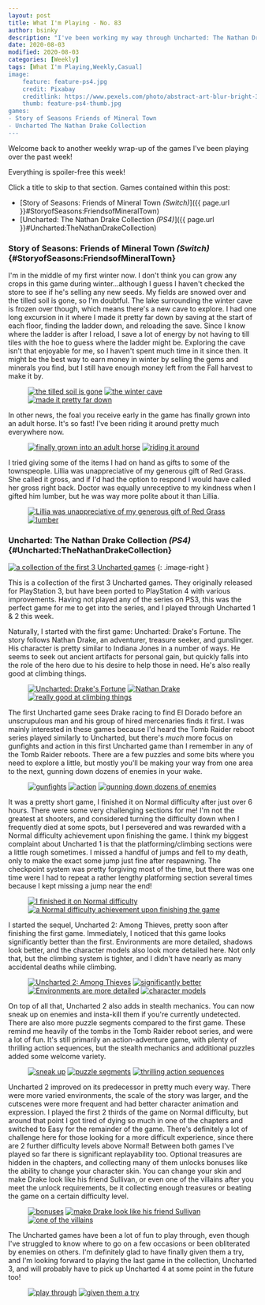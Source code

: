 ```yaml
---
layout: post
title: What I'm Playing - No. 83
author: bsinky
description: "I've been working my way through Uncharted: The Nathan Drake Collection!"
date: 2020-08-03
modified: 2020-08-03
categories: [Weekly]
tags: [What I'm Playing,Weekly,Casual]
image:
    feature: feature-ps4.jpg
    credit: Pixabay
    creditlink: https://www.pexels.com/photo/abstract-art-blur-bright-373543/
    thumb: feature-ps4-thumb.jpg
games:
- Story of Seasons Friends of Mineral Town
- Uncharted The Nathan Drake Collection
---
```


Welcome back to another weekly wrap-up of the games I've been playing over the
past week!

Everything is spoiler-free this week!

Click a title to skip to that section. Games contained within this post:

 - [Story of Seasons: Friends of Mineral Town *(Switch)*]({{ page.url }}#StoryofSeasons:FriendsofMineralTown)
 - [Uncharted: The Nathan Drake Collection *(PS4)*]({{ page.url }}#Uncharted:TheNathanDrakeCollection)

<!--more-->

### Story of Seasons: Friends of Mineral Town *(Switch)*    {#StoryofSeasons:FriendsofMineralTown}

I'm in the middle of my first winter now. I don't think you can grow any crops
in this game during winter...although I guess I haven't checked the store to see
if he's selling any new seeds. My fields are snowed over and the tilled soil is
gone, so I'm doubtful. The lake surrounding the winter cave is frozen over
though, which means there's a new cave to explore. I had one long excursion in
it where I made it pretty far down by saving at the start of each floor, finding
the ladder down, and reloading the save. Since I know where the ladder is after
I reload, I save a lot of energy by not having to till tiles with the hoe to
guess where the ladder might be. Exploring the cave isn't that enjoyable for me,
so I haven't spent much time in it since then. It might be the best way to earn
money in winter by selling the gems and minerals you find, but I still have
enough money left from the Fall harvest to make it by.

<figure class="third">
    <a href="https://i.imgur.com/RlgXn2P.jpg"><img src="https://i.imgur.com/RlgXn2Pm.jpg" alt="the tilled soil is gone"/></a>
    <a href="https://i.imgur.com/mRYMiX5.jpg"><img src="https://i.imgur.com/mRYMiX5m.jpg" alt="the winter cave"/></a>
    <a href="https://i.imgur.com/tKNwQj1.jpg"><img src="https://i.imgur.com/tKNwQj1m.jpg" alt="made it pretty far down"/></a>
</figure>

In other news, the foal you receive early in the game has finally grown into an
adult horse. It's so fast! I've been riding it around pretty much everywhere
now.

<figure class="half">
    <a href="https://i.imgur.com/6GaozfC.jpg"><img src="https://i.imgur.com/6GaozfCm.jpg" alt="finally grown into an adult horse"/></a>
    <a href="https://i.imgur.com/goiDOHQ.jpg"><img src="https://i.imgur.com/goiDOHQm.jpg" alt="riding it around"/></a>
</figure>

I tried giving some of the items I had on hand as gifts to some of the
townspeople. Lillia was unappreciative of my generous gift of Red Grass. She
called it gross, and if I'd had the option to respond I would have called her
gross right back. Doctor was equally unreceptive to my kindness when I gifted
him lumber, but he was way more polite about it than Lillia.

<figure class="half">
    <a href="https://i.imgur.com/frx66ma.jpg"><img src="https://i.imgur.com/frx66mam.jpg" alt="Lillia was unappreciative of my generous gift of Red Grass"/></a>
    <a href="https://i.imgur.com/WIFHVFt.jpg"><img src="https://i.imgur.com/WIFHVFtm.jpg" alt="lumber"/></a>
</figure>

### Uncharted: The Nathan Drake Collection *(PS4)*    {#Uncharted:TheNathanDrakeCollection}

[![a collection of the first 3 Uncharted games](https://i.imgur.com/1ldAd2Bm.jpg)](https://i.imgur.com/1ldAd2B.jpg)
{: .image-right }

This is a collection of the first 3 Uncharted games. They originally released
for PlayStation 3, but have been ported to PlayStation 4 with various
improvements. Having not played any of the series on PS3, this was the perfect
game for me to get into the series, and I played through Uncharted 1 & 2 this
week.

Naturally, I started with the first game: Uncharted: Drake's Fortune. The story
follows Nathan Drake, an adventurer, treasure seeker, and gunslinger. His
character is pretty similar to Indiana Jones in a number of ways. He seems to
seek out ancient artifacts for personal gain, but quickly falls into the role of
the hero due to his desire to help those in need. He's also really good at
climbing things.

<figure class="third">
    <a href="https://i.imgur.com/EGTnoCc.jpg"><img src="https://i.imgur.com/EGTnoCcm.jpg" alt="Uncharted: Drake's Fortune"/></a>
    <a href="https://i.imgur.com/A0rtpa8.jpg"><img src="https://i.imgur.com/A0rtpa8m.jpg" alt="Nathan Drake"/></a>
    <a href="https://i.imgur.com/tZQqhbF.jpg"><img src="https://i.imgur.com/tZQqhbFm.jpg" alt="really good at climbing things"/></a>
</figure>

The first Uncharted game sees Drake racing to find El Dorado before an
unscrupulous man and his group of hired mercenaries finds it first. I was mainly
interested in these games because I'd heard the Tomb Raider reboot series played
similarly to Uncharted, but there's *much* more focus on gunfights and action in
this first Uncharted game than I remember in any of the Tomb Raider reboots.
There are a few puzzles and some bits where you need to explore a little, but
mostly you'll be making your way from one area to the next, gunning down dozens
of enemies in your wake.

<figure class="third">
    <a href="https://i.imgur.com/0UZ8ccK.jpg"><img src="https://i.imgur.com/0UZ8ccKm.jpg" alt="gunfights"/></a>
    <a href="https://i.imgur.com/gth3Hsa.jpg"><img src="https://i.imgur.com/gth3Hsam.jpg" alt="action"/></a>
    <a href="https://i.imgur.com/8bxDtvN.jpg"><img src="https://i.imgur.com/8bxDtvNm.jpg" alt="gunning down dozens of enemies"/></a>
</figure>

It was a pretty short game, I finished it on Normal difficulty after just over 6
hours. There were some very challenging sections for me! I'm not the greatest at
shooters, and considered turning the difficulty down when I frequently died at
some spots, but I persevered and was rewarded with a Normal difficulty
achievement upon finishing the game. I think my biggest complaint about
Uncharted 1 is that the platforming/climbing sections were a little rough
sometimes. I missed a handful of jumps and fell to my death, only to make the
exact some jump just fine after respawning. The checkpoint system was pretty
forgiving most of the time, but there was one time were I had to repeat a rather
lengthy platforming section several times because I kept missing a jump near the
end!

<figure class="half">
    <a href="https://i.imgur.com/v0gSo8U.jpg"><img src="https://i.imgur.com/v0gSo8Um.jpg" alt="I finished it on Normal difficulty"/></a>
    <a href="https://i.imgur.com/WW1H4wx.jpg"><img src="https://i.imgur.com/WW1H4wxm.jpg" alt="a Normal difficulty achievement upon finishing the game"/></a>
</figure>

I started the sequel, Uncharted 2: Among Thieves, pretty soon after finishing
the first game. Immediately, I noticed that this game looks significantly better
than the first. Environments are more detailed, shadows look better, and the
character models also look more detailed here. Not only that, but the climbing
system is tighter, and I didn't have nearly as many accidental deaths while
climbing.

<figure class="half">
    <a href="https://i.imgur.com/xa7CFgv.jpg"><img src="https://i.imgur.com/xa7CFgvm.jpg" alt="Uncharted 2: Among Thieves"/></a>
    <a href="https://i.imgur.com/gov96vH.jpg"><img src="https://i.imgur.com/gov96vHm.jpg" alt="significantly better"/></a>
    <a href="https://i.imgur.com/YXdc4wK.jpg"><img src="https://i.imgur.com/YXdc4wKm.jpg" alt="Environments are more detailed"/></a>
    <a href="https://i.imgur.com/yMTEwmw.jpg"><img src="https://i.imgur.com/yMTEwmwm.jpg" alt="character models"/></a>
</figure>

On top of all that, Uncharted 2 also adds in stealth mechanics. You can now
sneak up on enemies and insta-kill them if you're currently undetected. There
are also more puzzle segments compared to the first game. These remind me
heavily of the tombs in the Tomb Raider reboot series, and were a lot of fun.
It's still primarily an action-adventure game, with plenty of thrilling action
sequences, but the stealth mechanics and additional puzzles added some welcome
variety.

<figure class="third">
    <a href="https://i.imgur.com/3eP1Tfr.jpg"><img src="https://i.imgur.com/3eP1Tfrm.jpg" alt="sneak up"/></a>
    <a href="https://i.imgur.com/pHi3rBh.jpg"><img src="https://i.imgur.com/pHi3rBhm.jpg" alt="puzzle segments"/></a>
    <a href="https://i.imgur.com/Jeg5dxN.jpg"><img src="https://i.imgur.com/Jeg5dxNm.jpg" alt="thrilling action sequences"/></a>
</figure>

Uncharted 2 improved on its predecessor in pretty much every way. There were
more varied environments, the scale of the story was larger, and the cutscenes
were more frequent and had better character animation and expression. I played
the first 2 thirds of the game on Normal difficulty, but around that point I got
tired of dying so much in one of the chapters and switched to Easy for the
remainder of the game. There's definitely a lot of challenge here for those
looking for a more difficult experience, since there are 2 further difficulty
levels above Normal! Between both games I've played so far there is significant
replayability too. Optional treasures are hidden in the chapters, and collecting
many of them unlocks bonuses like the ability to change your character skin. You
can change your skin and make Drake look like his friend Sullivan, or even one
of the villains after you meet the unlock requirements, be it collecting enough
treasures or beating the game on a certain difficulty level.

<figure class="third">
    <a href="https://i.imgur.com/3EO5T1C.jpg"><img src="https://i.imgur.com/3EO5T1Cm.jpg" alt="bonuses"/></a>
    <a href="https://i.imgur.com/CFS8rZb.jpg"><img src="https://i.imgur.com/CFS8rZbm.jpg" alt="make Drake look like his friend Sullivan"/></a>
    <a href="https://i.imgur.com/K55MFqr.jpg"><img src="https://i.imgur.com/K55MFqrm.jpg" alt="one of the villains"/></a>
</figure>

The Uncharted games have been a lot of fun to play through, even though I've
struggled to know where to go on a few occasions or been obliterated by enemies
on others. I'm definitely glad to have finally given them a try, and I'm looking
forward to playing the last game in the collection, Uncharted 3, and will
probably have to pick up Uncharted 4 at some point in the future too!

<figure class="half">
    <a href="https://i.imgur.com/lmIq3xl.jpg"><img src="https://i.imgur.com/lmIq3xlm.jpg" alt="play through"/></a>
    <a href="https://i.imgur.com/bM5eiMT.jpg"><img src="https://i.imgur.com/bM5eiMTm.jpg" alt="given them a try"/></a>
</figure>

